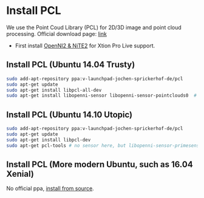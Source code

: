 # Install PCL

We use the Point Coud Library (PCL) for 2D/3D image and point cloud processing. Official download page: [link](http://pointclouds.org/)

- First install [OpenNI2 & NiTE2](install_openni_nite.md) for Xtion Pro Live support.

## Install PCL (Ubuntu 14.04 Trusty)

```bash
sudo add-apt-repository ppa:v-launchpad-jochen-sprickerhof-de/pcl
sudo apt-get update
sudo apt-get install libpcl-all-dev
sudo apt-get install libopenni-sensor libopenni-sensor-pointclouds0  # no pcl-tools here
```

## Install PCL (Ubuntu 14.10 Utopic)

```bash
sudo add-apt-repository ppa:v-launchpad-jochen-sprickerhof-de/pcl
sudo apt-get update
sudo apt-get install libpcl-dev
sudo apt-get pcl-tools # no sensor here, but libopenni-sensor-primesense0 may be found elsewhere
```

## Install PCL (More modern Ubuntu, such as 16.04 Xenial)

No official ppa, [install from source](http://pointclouds.org/documentation/tutorials/compiling_pcl_posix.php).
